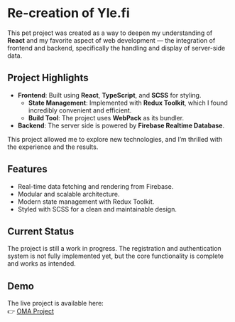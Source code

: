 # Re-creation of Yle.fi

This pet project was created as a way to deepen my understanding of **React** and my favorite aspect of web development — the integration of frontend and backend, specifically the handling and display of server-side data. 

## Project Highlights
- **Frontend**: Built using **React**, **TypeScript**, and **SCSS** for styling.  
  - **State Management**: Implemented with **Redux Toolkit**, which I found incredibly convenient and efficient.  
  - **Build Tool**: The project uses **WebPack** as its bundler.  
- **Backend**: The server side is powered by **Firebase Realtime Database**.  

This project allowed me to explore new technologies, and I’m thrilled with the experience and the results.

## Features
- Real-time data fetching and rendering from Firebase.
- Modular and scalable architecture.
- Modern state management with Redux Toolkit.
- Styled with SCSS for a clean and maintainable design.

## Current Status
The project is still a work in progress. The registration and authentication system is not fully implemented yet, but the core functionality is complete and works as intended.

## Demo
The live project is available here:  
👉 [OMA Project](https://oma-pr.vercel.app/)

